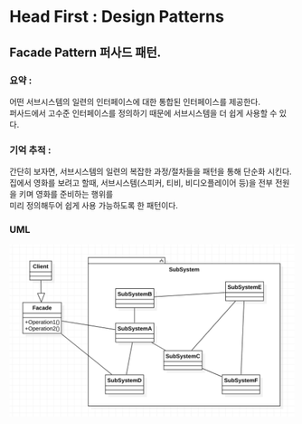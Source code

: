 # Head First : Design Patterns

## Facade Pattern 퍼사드 패턴.  

### 요약 :     
어떤 서브시스템의 일련의 인터페이스에 대한 통합된 인터페이스를 제공한다.  
퍼사드에서 고수준 인터페이스를 정의하기 때문에 서브시스템을 더 쉽게 사용할 수 있다.  
  
  
### 기억 추적 :     
간단히 보자면, 서브시스템의 일련의 복잡한 과정/절차들을 패턴을 통해 단순화 시킨다.  
집에서 영화를 보려고 할때, 서브시스템(스피커, 티비, 비디오플레이어 등)을 전부 전원을 키며 영화를 준비하는 행위를  
미리 정의해두어 쉽게 사용 가능하도록 한 패턴이다.  

  
### UML
![Alt uml](./facade_uml.png?s=200 )

